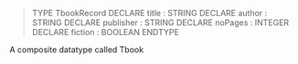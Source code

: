 
>TYPE 
>TbookRecord 
>	DECLARE title : STRING 
>	DECLARE author : STRING 
>	DECLARE publisher : STRING 
>	DECLARE noPages : INTEGER 
>	DECLARE fiction : BOOLEAN 
ENDTYPE

A composite datatype called Tbook